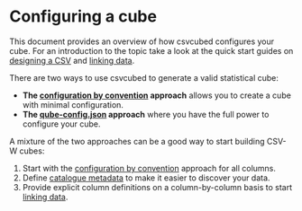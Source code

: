 # Configuring a cube

This document provides an overview of how csvcubed configures your cube. For an introduction to the topic take a look at the quick start guides on [designing a CSV](../../quick-start/designing-csv.md) and [linking data](../../quick-start/linking-data.md).

There are two ways to use csvcubed to generate a valid statistical cube:

* **The [configuration by convention](./convention.md) approach** allows you to create a cube with minimal configuration.
* **The [qube-config.json](./qube-config.md) approach** where you have the full power to configure your cube.

A mixture of the two approaches can be a good way to start building CSV-W cubes:

1. Start with the [configuration by convention](./convention.md) approach for all columns.
2. Define [catalogue metadata](./metadata.md) to make it easier to discover your data.
3. Provide explicit column definitions on a column-by-column basis to start [linking data](../../quick-start/linking-data.md).
